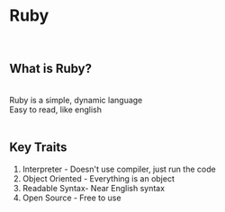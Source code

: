 # Ruby #

<br/>

## What is Ruby? ##
<br/>
Ruby is a simple, dynamic language<br/> 
Easy to read, like english<br/>

<br/>

## Key Traits ##

1. Interpreter - Doesn't use compiler, just run the code
2. Object Oriented - Everything is an object
3. Readable Syntax- Near English syntax
4. Open Source - Free to use
<br/>

